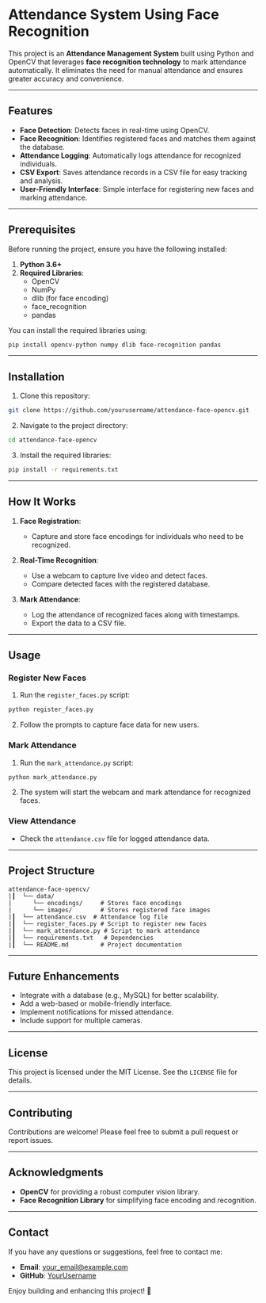 
# Attendance System Using Face Recognition

This project is an **Attendance Management System** built using Python and OpenCV that leverages **face recognition technology** to mark attendance automatically. It eliminates the need for manual attendance and ensures greater accuracy and convenience.

---

## Features

- **Face Detection**: Detects faces in real-time using OpenCV.
- **Face Recognition**: Identifies registered faces and matches them against the database.
- **Attendance Logging**: Automatically logs attendance for recognized individuals.
- **CSV Export**: Saves attendance records in a CSV file for easy tracking and analysis.
- **User-Friendly Interface**: Simple interface for registering new faces and marking attendance.

---

## Prerequisites

Before running the project, ensure you have the following installed:

1. **Python 3.6+**
2. **Required Libraries**:
   - OpenCV
   - NumPy
   - dlib (for face encoding)
   - face_recognition
   - pandas

You can install the required libraries using:

```bash
pip install opencv-python numpy dlib face-recognition pandas
```

---

## Installation

1. Clone this repository:

```bash
git clone https://github.com/yourusername/attendance-face-opencv.git
```

2. Navigate to the project directory:

```bash
cd attendance-face-opencv
```

3. Install the required libraries:

```bash
pip install -r requirements.txt
```

---

## How It Works

1. **Face Registration**:

   - Capture and store face encodings for individuals who need to be recognized.

2. **Real-Time Recognition**:

   - Use a webcam to capture live video and detect faces.
   - Compare detected faces with the registered database.

3. **Mark Attendance**:

   - Log the attendance of recognized faces along with timestamps.
   - Export the data to a CSV file.

---

## Usage

### Register New Faces

1. Run the `register_faces.py` script:

```bash
python register_faces.py
```

2. Follow the prompts to capture face data for new users.

### Mark Attendance

1. Run the `mark_attendance.py` script:

```bash
python mark_attendance.py
```

2. The system will start the webcam and mark attendance for recognized faces.

### View Attendance

- Check the `attendance.csv` file for logged attendance data.

---

## Project Structure

```
attendance-face-opencv/
|┃  └── data/
|      └── encodings/     # Stores face encodings
|      └── images/        # Stores registered face images
|┃  └── attendance.csv  # Attendance log file
|┃  └── register_faces.py # Script to register new faces
|┃  └── mark_attendance.py # Script to mark attendance
|┃  └── requirements.txt   # Dependencies
|┃  └── README.md         # Project documentation
```

---

## Future Enhancements

- Integrate with a database (e.g., MySQL) for better scalability.
- Add a web-based or mobile-friendly interface.
- Implement notifications for missed attendance.
- Include support for multiple cameras.

---

## License

This project is licensed under the MIT License. See the `LICENSE` file for details.

---

## Contributing

Contributions are welcome! Please feel free to submit a pull request or report issues.

---

## Acknowledgments

- **OpenCV** for providing a robust computer vision library.
- **Face Recognition Library** for simplifying face encoding and recognition.

---

## Contact

If you have any questions or suggestions, feel free to contact me:

- **Email**: [your_email@example.com](mailto:your_email@example.com)
- **GitHub**: [YourUsername](https://github.com/yourusername)

Enjoy building and enhancing this project! 🚀
